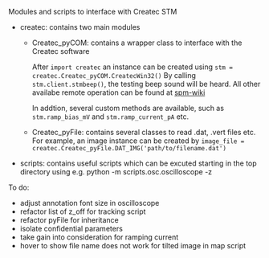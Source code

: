 Modules and scripts to interface with Createc STM

- createc: contains two main modules
   - Createc_pyCOM: contains a wrapper class to interface with the Createc software
   
        After `import createc` an instance can be created using
        `stm = createc.Createc_pyCOM.CreatecWin32()`
        By calling `stm.client.stmbeep()`, the testing beep sound will be heard.
        All other availabe remote operation can be found at [spm-wiki](http://spm-wiki.createc.de/index.php?title=STMAFM_Remote_Operation)
        
        In addtion, several custom methods are available, such as
        `stm.ramp_bias_mV` and `stm.ramp_current_pA` etc.

   - Createc_pyFile: contains several classes to read .dat, .vert files etc.
        For example, an image instance can be created by 
        `image_file = createc.Createc_pyFile.DAT_IMG('path/to/filename.dat')`

- scripts: contains useful scripts
which can be excuted starting in the top directory using e.g.
python -m scripts.osc.oscilloscope -z

To do:
- adjust annotation font size in oscilloscope
- refactor list of z_off for tracking script
- refactor pyFile for inheritance
- isolate confidential parameters
- take gain into consideration for ramping current
- hover to show file name does not work for tilted image in map script